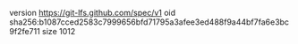 version https://git-lfs.github.com/spec/v1
oid sha256:b1087cced2583c7999656bfd71795a3afee3ed488f9a44bf7fa6e3bc9f2fe711
size 1012
